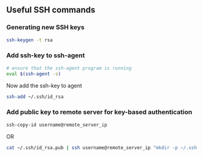 ## Useful SSH commands

### Generating new SSH keys
```bash
ssh-keygen -t rsa 
```

### Add ssh-key to ssh-agent
```bash
# ensure that the ssh-agent program is running
eval $(ssh-agent -s)
```

Now add the ssh-key to agent
```bash
ssh-add ~/.ssh/id_rsa
```


### Add public key to remote server for key-based authentication
```bash
ssh-copy-id username@remote_server_ip
```

OR

```bash
cat ~/.ssh/id_rsa.pub | ssh username@remote_server_ip "mkdir -p ~/.ssh && cat >>  ~/.ssh/authorized_keys"
```
